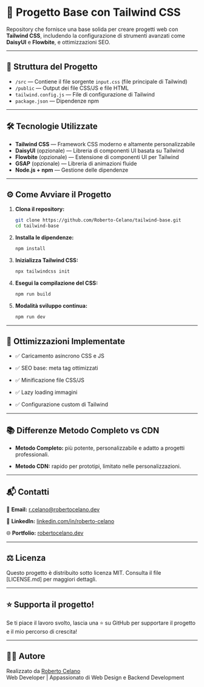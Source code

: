 # 🚀 Progetto Base con Tailwind CSS

Repository che fornisce una base solida per creare progetti web con **Tailwind CSS**, includendo la configurazione di strumenti avanzati come **DaisyUI** e **Flowbite**, e ottimizzazioni SEO.

---

## 📁 Struttura del Progetto

- `/src` — Contiene il file sorgente `input.css` (file principale di Tailwind)
- `/public` — Output dei file CSS/JS e file HTML
- `tailwind.config.js` — File di configurazione di Tailwind
- `package.json` — Dipendenze npm

---

## 🛠️ Tecnologie Utilizzate

- **Tailwind CSS** — Framework CSS moderno e altamente personalizzabile
- **DaisyUI** (opzionale) — Libreria di componenti UI basata su Tailwind
- **Flowbite** (opzionale) — Estensione di componenti UI per Tailwind
- **GSAP** (opzionale) — Libreria di animazioni fluide
- **Node.js + npm** — Gestione delle dipendenze

---

## ⚙️ Come Avviare il Progetto

1. **Clona il repository:**
   ```bash
   git clone https://github.com/Roberto-Celano/tailwind-base.git
   cd tailwind-base

2. **Installa le dipendenze:**
   ```bash
   npm install
3. **Inizializza Tailwind CSS:**
   ```bash
   npx tailwindcss init
4. **Esegui la compilazione del CSS:**
   ```bash
   npm run build
5. **Modalità sviluppo continua:**
   ```bash
   npm run dev

---

## 🎯 Ottimizzazioni Implementate
- ✅ Caricamento asincrono CSS e JS

- ✅ SEO base: meta tag ottimizzati

- ✅ Minificazione file CSS/JS

- ✅ Lazy loading immagini

- ✅ Configurazione custom di Tailwind

---

## 📚 Differenze Metodo Completo vs CDN
- **Metodo Completo:** più potente, personalizzabile e adatto a progetti professionali.

- **Metodo CDN:** rapido per prototipi, limitato nelle personalizzazioni.

---

## 📬 Contatti
  📧 **Email:** [r.celano@robertocelano.dev](mailto:r.celano@robertocelano.dev)

  💼 **LinkedIn:** [linkedin.com/in/roberto-celano](https://www.linkedin.com/in/roberto-celano)

  🌐 **Portfolio:** [robertocelano.dev](https://www.robertocelano.dev)

---

## ⚖️ Licenza
Questo progetto è distribuito sotto licenza MIT.
Consulta il file [LICENSE.md] per maggiori dettagli.

---

## ⭐ Supporta il progetto!
Se ti piace il lavoro svolto, lascia una ⭐ su GitHub per supportare il progetto e il mio percorso di crescita!

---

## 👨‍💻 Autore
Realizzato da [Roberto Celano](https://www.robertocelano.dev)  
Web Developer | Appassionato di Web Design e Backend Development
